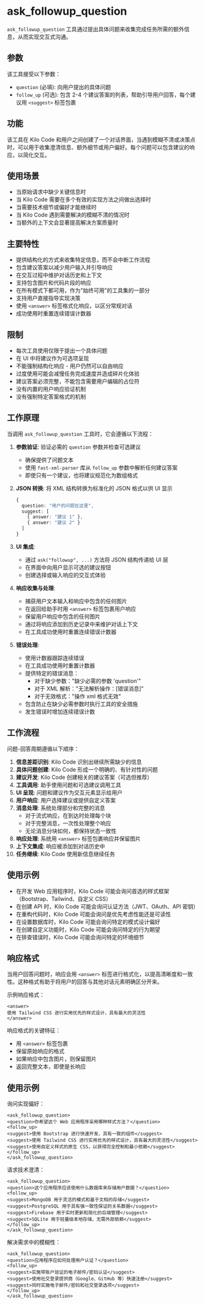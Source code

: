 # ask_followup_question

`ask_followup_question` 工具通过提出具体问题来收集完成任务所需的额外信息，从而实现交互式沟通。

## 参数

该工具接受以下参数：

- `question` (必填): 向用户提出的具体问题
- `follow_up` (可选): 包含 2-4 个建议答案的列表，帮助引导用户回答，每个建议用 `<suggest>` 标签包裹

## 功能

该工具在 Kilo Code 和用户之间创建了一个对话界面，当遇到模糊不清或决策点时，可以用于收集澄清信息、额外细节或用户偏好。每个问题可以包含建议的响应，以简化交互。

## 使用场景

- 当原始请求中缺少关键信息时
- 当 Kilo Code 需要在多个有效的实现方法之间做出选择时
- 当需要技术细节或偏好才能继续时
- 当 Kilo Code 遇到需要解决的模糊不清的情况时
- 当额外的上下文会显著提高解决方案质量时

## 主要特性

- 提供结构化的方式来收集特定信息，而不会中断工作流程
- 包含建议答案以减少用户输入并引导响应
- 在交互过程中维护对话历史和上下文
- 支持包含图片和代码片段的响应
- 在所有模式下都可用，作为"始终可用"的工具集的一部分
- 支持用户直接指导实现决策
- 使用 `<answer>` 标签格式化响应，以区分常规对话
- 成功使用时重置连续错误计数器

## 限制

- 每次工具使用仅限于提出一个具体问题
- 在 UI 中将建议作为可选项呈现
- 不能强制结构化响应 - 用户仍然可以自由响应
- 过度使用可能会减慢任务完成速度并造成碎片化体验
- 建议答案必须完整，不能包含需要用户编辑的占位符
- 没有内置的用户响应验证机制
- 没有强制特定答案格式的机制

## 工作原理

当调用 `ask_followup_question` 工具时，它会遵循以下流程：

1. **参数验证**: 验证必需的 `question` 参数并检查可选建议

    - 确保提供了问题文本
    - 使用 `fast-xml-parser` 库从 `follow_up` 参数中解析任何建议答案
    - 即使只有一个建议，也将建议规范化为数组格式

2. **JSON 转换**: 将 XML 结构转换为标准化的 JSON 格式以供 UI 显示

    ```typescript
    {
      question: "用户的问题在这里",
      suggest: [
        { answer: "建议 1" },
        { answer: "建议 2" }
      ]
    }
    ```

3. **UI 集成**:

    - 通过 `ask("followup", ...)` 方法将 JSON 结构传递给 UI 层
    - 在界面中向用户显示可选的建议按钮
    - 创建选择或输入响应的交互式体验

4. **响应收集与处理**:

    - 捕获用户文本输入和响应中包含的任何图片
    - 在返回给助手时用 `<answer>` 标签包裹用户响应
    - 保留用户响应中包含的任何图片
    - 通过将响应添加到历史记录中来维护对话上下文
    - 在工具成功使用时重置连续错误计数器

5. **错误处理**:
    - 使用计数器跟踪连续错误
    - 在工具成功使用时重置计数器
    - 提供特定的错误消息：
        - 对于缺少参数："缺少必需的参数 'question'"
        - 对于 XML 解析："无法解析操作：[错误消息]"
        - 对于无效格式："操作 xml 格式无效"
    - 包含防止在缺少必需参数时执行工具的安全措施
    - 发生错误时增加连续错误计数

## 工作流程

问题-回答周期遵循以下顺序：

1. **信息差距识别**: Kilo Code 识别出继续所需缺少的信息
2. **具体问题创建**: Kilo Code 形成一个明确的、有针对性的问题
3. **建议开发**: Kilo Code 创建相关的建议答案（可选但推荐）
4. **工具调用**: 助手使用问题和可选建议调用工具
5. **UI 呈现**: 问题和建议作为交互元素显示给用户
6. **用户响应**: 用户选择建议或提供自定义答案
7. **消息处理**: 系统处理部分和完整的消息
    - 对于流式响应，在到达时处理每个块
    - 对于完整消息，一次性处理整个响应
    - 无论消息分块如何，都保持状态一致性
8. **响应处理**: 系统用 `<answer>` 标签包裹响应并保留图片
9. **上下文集成**: 响应被添加到对话历史中
10. **任务继续**: Kilo Code 使用新信息继续任务

## 使用示例

- 在开发 Web 应用程序时，Kilo Code 可能会询问首选的样式框架（Bootstrap、Tailwind、自定义 CSS）
- 在创建 API 时，Kilo Code 可能会询问认证方法（JWT、OAuth、API 密钥）
- 在重构代码时，Kilo Code 可能会询问是优先考虑性能还是可读性
- 在设置数据库时，Kilo Code 可能会询问特定的模式设计偏好
- 在创建自定义功能时，Kilo Code 可能会询问特定的行为期望
- 在排查错误时，Kilo Code 可能会询问特定的环境细节

## 响应格式

当用户回答问题时，响应会用 `<answer>` 标签进行格式化，以提高清晰度和一致性。这种格式有助于将用户的回答与其他对话元素明确区分开来。

示例响应格式：

```
<answer>
使用 Tailwind CSS 进行实用优先的样式设计，具有最大的灵活性
</answer>
```

响应格式的关键特征：

- 用 `<answer>` 标签包裹
- 保留原始响应的格式
- 如果响应中包含图片，则保留图片
- 返回完整文本，即使是长响应

## 使用示例

询问实现偏好：

```
<ask_followup_question>
<question>你希望这个 Web 应用程序采用哪种样式方法？</question>
<follow_up>
<suggest>使用 Bootstrap 进行快速开发，具有一致的组件</suggest>
<suggest>使用 Tailwind CSS 进行实用优先的样式设计，具有最大的灵活性</suggest>
<suggest>使用自定义样式的原生 CSS，以获得完全控制和最小依赖</suggest>
</follow_up>
</ask_followup_question>
```

请求技术澄清：

```
<ask_followup_question>
<question>这个应用程序应该使用什么数据库来存储用户数据？</question>
<follow_up>
<suggest>MongoDB 用于灵活的模式和基于文档的存储</suggest>
<suggest>PostgreSQL 用于具有强一致性保证的关系数据</suggest>
<suggest>Firebase 用于实时更新和简化的后端管理</suggest>
<suggest>SQLite 用于轻量级本地存储，无需外部依赖</suggest>
</follow_up>
</ask_followup_question>
```

解决需求中的模糊性：

```
<ask_followup_question>
<question>应用程序应如何处理用户认证？</question>
<follow_up>
<suggest>实施带账户验证的电子邮件/密码认证</suggest>
<suggest>使用社交登录提供商（Google、GitHub 等）快速注册</suggest>
<suggest>同时实施电子邮件/密码和社交登录选项</suggest>
</follow_up>
</ask_followup_question>
```
